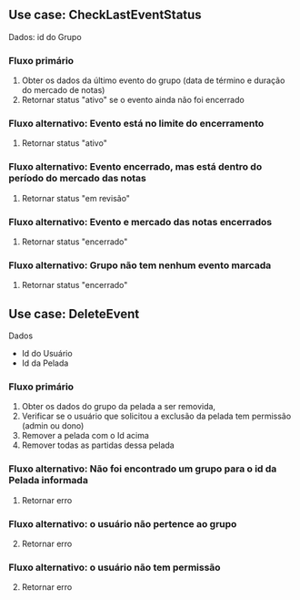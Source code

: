 ## Use case: CheckLastEventStatus

Dados: id do Grupo

### Fluxo primário
1. Obter os dados da último evento do grupo (data de término e duração do mercado de notas)
1. Retornar status "ativo" se o evento ainda não foi encerrado

### Fluxo alternativo: Evento está no limite do encerramento
1. Retornar status "ativo"

### Fluxo alternativo: Evento encerrado, mas está dentro do período do mercado das notas
1. Retornar status "em revisão"

### Fluxo alternativo: Evento e mercado das notas encerrados
1. Retornar status "encerrado"

### Fluxo alternativo: Grupo não tem nenhum evento marcada
1. Retornar status "encerrado"

## Use case: DeleteEvent
Dados
* Id do Usuário
* Id da Pelada

### Fluxo primário
1. Obter os dados do grupo da pelada a ser removida,
2. Verificar se o usuário que solicitou a exclusão da pelada tem permissão (admin ou dono)
3. Remover a pelada com o Id acima
4. Remover todas as partidas dessa pelada

### Fluxo alternativo: Não foi encontrado um grupo para o id da Pelada informada
1. Retornar erro

### Fluxo alternativo: o usuário não pertence ao grupo
2. Retornar erro

### Fluxo alternativo: o usuário não tem permissão
2. Retornar erro
